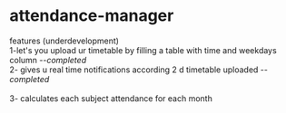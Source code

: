 # attendance-manager

features (underdevelopment)<br>
1-let's you upload ur timetable by filling a table with time and weekdays column --<i>completed</i><br>
2- gives u real time notifications according 2 d timetable uploaded --<i>completed</i> <br><br>
3- calculates each subject attendance for each month<br>
